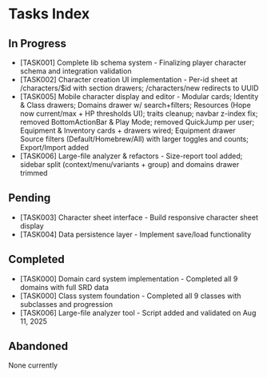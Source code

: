 # Tasks Index

## In Progress

- [TASK001] Complete lib schema system - Finalizing player character schema and integration validation
- [TASK002] Character creation UI implementation - Per-id sheet at /characters/$id with section drawers; /characters/new redirects to UUID
- [TASK005] Mobile character display and editor - Modular cards; Identity & Class drawers; Domains drawer w/ search+filters; Resources (Hope now current/max + HP thresholds UI); traits cleanup; navbar z-index fix; removed BottomActionBar & Play Mode; removed QuickJump per user; Equipment & Inventory cards + drawers wired; Equipment drawer Source filters (Default/Homebrew/All) with larger toggles and counts; Export/Import added
- [TASK006] Large-file analyzer & refactors - Size-report tool added; sidebar split (context/menu/variants + group) and domains drawer trimmed

## Pending

- [TASK003] Character sheet interface - Build responsive character sheet display
- [TASK004] Data persistence layer - Implement save/load functionality

## Completed

- [TASK000] Domain card system implementation - Completed all 9 domains with full SRD data
- [TASK000] Class system foundation - Completed all 9 classes with subclasses and progression
- [TASK006] Large-file analyzer tool - Script added and validated on Aug 11, 2025

## Abandoned

None currently
